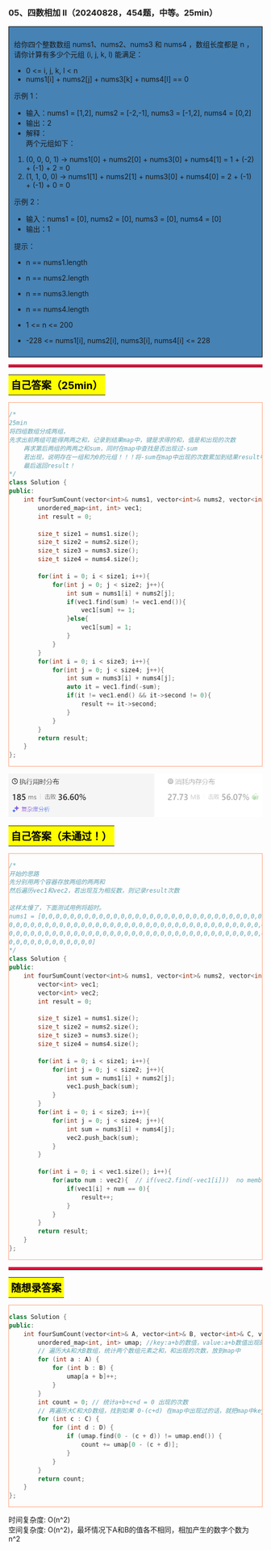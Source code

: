 ### 05、四数相加 II（20240828，454题，中等。25min）
<div style="border: 1px solid black; padding: 10px; background-color: SteelBlue;">

给你四个整数数组 nums1、nums2、nums3 和 nums4 ，数组长度都是 n ，请你计算有多少个元组 (i, j, k, l) 能满足：

- 0 <= i, j, k, l < n
- nums1[i] + nums2[j] + nums3[k] + nums4[l] == 0
 

示例 1：

- 输入：nums1 = [1,2], nums2 = [-2,-1], nums3 = [-1,2], nums4 = [0,2]
- 输出：2
- 解释：  
两个元组如下：  
1. (0, 0, 0, 1) -> nums1[0] + nums2[0] + nums3[0] + nums4[1] = 1 + (-2) + (-1) + 2 = 0  
2. (1, 1, 0, 0) -> nums1[1] + nums2[1] + nums3[0] + nums4[0] = 2 + (-1) + (-1) + 0 = 0  

示例 2：

- 输入：nums1 = [0], nums2 = [0], nums3 = [0], nums4 = [0]
- 输出：1
 

提示：

- n == nums1.length
- n == nums2.length
- n == nums3.length
- n == nums4.length
- 1 <= n <= 200
- -228 <= nums1[i], nums2[i], nums3[i], nums4[i] <= 228

  </p>
</div>

<hr style="border-top: 5px solid #DC143C;">
<table>
  <tr>
    <td bgcolor="Yellow" style="padding: 5px; border: 0px solid black;">
      <span style="font-weight: bold; font-size: 20px;color: black;">
      自己答案（25min）
      </span>
    </td>
  </tr>
</table>
<div style="padding: 0px; border: 1.5px solid LightSalmon; margin-bottom: 10px;">

```C++ {.line-numbers}
/*
25min
将四组数组分成两组，
先求出前两组可能得两两之和，记录到结果map中，键是求得的和，值是和出现的次数
    再求第后两组的两两之和sum，同时在map中查找是否出现过-sum
    若出现，说明存在一组和为0的元组！！！将-sum在map中出现的次数累加到结果result中
    最后返回result！
*/
class Solution {
public:
    int fourSumCount(vector<int>& nums1, vector<int>& nums2, vector<int>& nums3, vector<int>& nums4) {
        unordered_map<int, int> vec1;
        int result = 0;

        size_t size1 = nums1.size();
        size_t size2 = nums2.size();
        size_t size3 = nums3.size();
        size_t size4 = nums4.size();

        for(int i = 0; i < size1; i++){
            for(int j = 0; j < size2; j++){
                int sum = nums1[i] + nums2[j];
                if(vec1.find(sum) != vec1.end()){
                    vec1[sum] += 1;
                }else{
                    vec1[sum] = 1;
                }
            }
        }
        for(int i = 0; i < size3; i++){
            for(int j = 0; j < size4; j++){
                int sum = nums3[i] + nums4[j];
                auto it = vec1.find(-sum);
                if(it != vec1.end() && it->second != 0){
                    result += it->second;
                }
            }
        }
        return result;
    }
};
```

</div>

![alt text](image/9c8172f03f400ce3952cc87c8bba607.png)

<table>
  <tr>
    <td bgcolor="Yellow" style="padding: 5px; border: 0px solid black;">
      <span style="font-weight: bold; font-size: 20px;color: black;">
      自己答案（未通过！）
      </span>
    </td>
  </tr>
</table>

<div style="padding: 0px; border: 1.5px solid LightSalmon; margin-bottom: 10px">

```C++ {.line-numbers}
/*
开始的思路
先分别用两个容器存放两组的两两和
然后遍历vec1和vec2，若出现互为相反数，则记录result次数

这样太慢了，下面测试用例将超时。
nums1 = [0,0,0,0,0,0,0,0,0,0,0,0,0,0,0,0,0,0,0,0,0,0,0,0,0,0,0,0,0,0,0,0,0,0,0,0,0,0,0,0,0,0,0,0,0,0,0,0,0,0,0,0,0,0,0,0,0,0,0,0,
0,0,0,0,0,0,0,0,0,0,0,0,0,0,0,0,0,0,0,0,0,0,0,0,0,0,0,0,0,0,0,0,0,0,0,0,0,0,0,0,0,0,0,0,0,0,0,0,0,0,0,0,0,0,0,0,0,0,0,0,0,0,0,0,
0,0,0,0,0,0,0,0,0,0,0,0,0,0,0,0,0,0,0,0,0,0,0,0,0,0,0,0,0,0,0,0,0,0,0,0,0,0,0,0,0,0,0,0,0,0,0,0,0,0,0,0,0,0,0,0,0,0,0,0,0,0,0,0,
0,0,0,0,0,0,0,0,0,0,0,0]
*/
class Solution {
public:
    int fourSumCount(vector<int>& nums1, vector<int>& nums2, vector<int>& nums3, vector<int>& nums4) {
        vector<int> vec1;
        vector<int> vec2;
        int result = 0;

        size_t size1 = nums1.size();
        size_t size2 = nums2.size();
        size_t size3 = nums3.size();
        size_t size4 = nums4.size();

        for(int i = 0; i < size1; i++){
            for(int j = 0; j < size2; j++){
                int sum = nums1[i] + nums2[j];
                vec1.push_back(sum);
            }
        }
        for(int i = 0; i < size3; i++){
            for(int j = 0; j < size4; j++){
                int sum = nums3[i] + nums4[j];
                vec2.push_back(sum);
            }
        }

        for(int i = 0; i < vec1.size(); i++){
            for(auto num : vec2){  // if(vec2.find(-vec1[i]))  no member named 'find' in 'std::vector<int>
                if(vec1[i] + num == 0){
                    result++;
                }
            }
        }
        return result;
    }
};
```
</div>

<hr style="border-top: 5px solid #DC143C;">

<table>
  <tr>
    <td bgcolor="Yellow" style="padding: 5px; border: 0px solid black;">
      <span style="font-weight: bold; font-size: 20px;color: black;">
      随想录答案
      </span>
    </td>
  </tr>
</table>

<div style="padding: 0px; border: 1.5px solid LightSalmon; margin-bottom: 10px">

```C++ {.line-numbers}
class Solution {
public:
    int fourSumCount(vector<int>& A, vector<int>& B, vector<int>& C, vector<int>& D) {
        unordered_map<int, int> umap; //key:a+b的数值，value:a+b数值出现的次数
        // 遍历大A和大B数组，统计两个数组元素之和，和出现的次数，放到map中
        for (int a : A) {
            for (int b : B) {
                umap[a + b]++;
            }
        }
        int count = 0; // 统计a+b+c+d = 0 出现的次数
        // 再遍历大C和大D数组，找到如果 0-(c+d) 在map中出现过的话，就把map中key对应的value也就是出现次数统计出来。
        for (int c : C) {
            for (int d : D) {
                if (umap.find(0 - (c + d)) != umap.end()) {
                    count += umap[0 - (c + d)];
                }
            }
        }
        return count;
    }
};
```
</div>

时间复杂度: O(n^2)  
空间复杂度: O(n^2)，最坏情况下A和B的值各不相同，相加产生的数字个数为 n^2